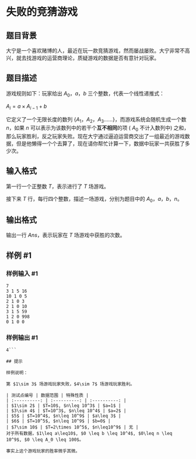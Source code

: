 # 失败的竞猜游戏

## 题目背景

大宁是一个喜欢赌博的人，最近在玩一款竞猜游戏，然而屡战屡败。大宁非常不高兴，就去找游戏的运营商理论，质疑游戏的数据是否有意针对玩家。


## 题目描述

游戏规则如下：玩家给出 $A_0$，$a$，$b$ 三个整数，代表一个线性递推式：

$A_i=a \times A_{i-1} +b$

它定义了一个无限长度的数列 {$A_1$，$A_2$，$A_3$……}，而游戏系统会随机生成一个数 $n$，如果 $n$ 可以表示为该数列中的若干个**互不相同**的项 ( $A_0$ 不计入数列中) 之和，那么玩家胜利，反之玩家失败。现在大宁通过逼迫运营商交出了一组最近的游戏数据，但是他懒得一个个去算了，现在请你帮忙计算一下，数据中玩家一共获胜了多少次。


## 输入格式

第一行一个正整数 $T$，表示进行了 $T$ 场游戏。

接下来 $T$ 行，每行四个整数，描述一场游戏，分别为题目中的 $A_0$，$a$，$b$，$n$。


## 输出格式

输出一行 $Ans$，表示玩家在 $T$ 场游戏中获胜的次数。


## 样例 #1

### 样例输入 #1
```
7
3 1 5 16
10 1 0 5
2 1 0 3
2 1 0 10
3 1 5 59
1 2 0 998
0 1 0 0
```

### 样例输出 #1

```
4```

## 提示

样例说明：

第 $1\sim 3$ 场游戏玩家失败，$4\sim 7$ 场游戏玩家胜利。

| 测试点编号 | 数据范围 | 特殊性质 |
| :----------: | :----------: | :----------: |
| $1\sim 2$ | $T=10$, $n\leq 10^3$ | $a=1$ |
| $3\sim 4$ | $T=10^3$, $n\leq 10^4$ | $a=2$ |
| $5$ | $T=10^4$, $n\leq 10^9$ | $a\leq 3$ |
| $6$ | $T=10^5$, $n\leq 10^9$ | $b=0$ |
| $7\sim 10$ | $T=2\times 10^5$, $n\leq10^9$ | 无 |
对于所有数据，$1\leq a\leq10$, $0 \leq b \leq 10^4$, $0\leq n \leq 10^9$, $0 \leq A_0 \leq 100$。

事实上这个游戏玩家的胜率微乎其微。

